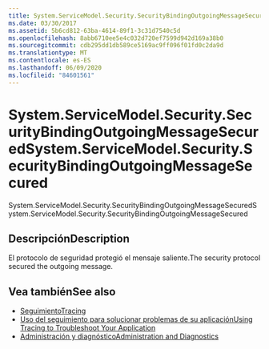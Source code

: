 ```yaml
---
title: System.ServiceModel.Security.SecurityBindingOutgoingMessageSecured
ms.date: 03/30/2017
ms.assetid: 5b6cd812-63ba-4614-89f1-3c31d7540c5d
ms.openlocfilehash: 8abb6710ee5e4c032d720ef7599d942d169a38b0
ms.sourcegitcommit: cdb295dd1db589ce5169ac9ff096f01fd0c2da9d
ms.translationtype: MT
ms.contentlocale: es-ES
ms.lasthandoff: 06/09/2020
ms.locfileid: "84601561"
---
```

# <a name="systemservicemodelsecuritysecuritybindingoutgoingmessagesecured"></a><span data-ttu-id="75b64-102">System.ServiceModel.Security.SecurityBindingOutgoingMessageSecured</span><span class="sxs-lookup"><span data-stu-id="75b64-102">System.ServiceModel.Security.SecurityBindingOutgoingMessageSecured</span></span>
<span data-ttu-id="75b64-103">System.ServiceModel.Security.SecurityBindingOutgoingMessageSecured</span><span class="sxs-lookup"><span data-stu-id="75b64-103">System.ServiceModel.Security.SecurityBindingOutgoingMessageSecured</span></span>  
  
## <a name="description"></a><span data-ttu-id="75b64-104">Descripción</span><span class="sxs-lookup"><span data-stu-id="75b64-104">Description</span></span>  
 <span data-ttu-id="75b64-105">El protocolo de seguridad protegió el mensaje saliente.</span><span class="sxs-lookup"><span data-stu-id="75b64-105">The security protocol secured the outgoing message.</span></span>  
  
## <a name="see-also"></a><span data-ttu-id="75b64-106">Vea también</span><span class="sxs-lookup"><span data-stu-id="75b64-106">See also</span></span>

- [<span data-ttu-id="75b64-107">Seguimiento</span><span class="sxs-lookup"><span data-stu-id="75b64-107">Tracing</span></span>](index.md)
- [<span data-ttu-id="75b64-108">Uso del seguimiento para solucionar problemas de su aplicación</span><span class="sxs-lookup"><span data-stu-id="75b64-108">Using Tracing to Troubleshoot Your Application</span></span>](using-tracing-to-troubleshoot-your-application.md)
- [<span data-ttu-id="75b64-109">Administración y diagnóstico</span><span class="sxs-lookup"><span data-stu-id="75b64-109">Administration and Diagnostics</span></span>](../index.md)
